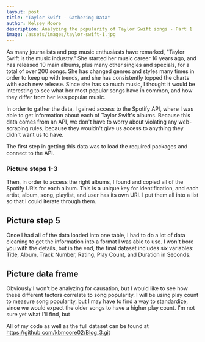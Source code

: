 ```yaml
---
layout: post
title: "Taylor Swift - Gathering Data"
author: Kelsey Moore
description: Analyzing the popularity of Taylor Swift songs - Part 1
image: /assets/images/taylor-swift-1.jpg
---
```


As many journalists and pop music enthusiasts have remarked, "Taylor Swift is the music industry." She started her music career 16 years ago, and has released 10 main albums, plus many other singles and specials, for a total of over 200 songs. She has changed genres and styles many times in order to keep up with trends, and she has consistently topped the charts with each new release. Since she has so much music, I thought it would be interesting to see what her most popular songs have in common, and how they differ from her less popular music. 

In order to gather the data, I gained access to the Spotify API, where I was able to get information about each of Taylor Swift's albums. Because this data comes from an API, we don't have to worry about violating any web-scraping rules, because they wouldn't give us access to anything they didn't want us to have. 

The first step in getting this data was to load the required packages and connect to the API.

### Picture steps 1-3

Then, in order to access the right albums, I found and copied all of the Spotify URIs for each album. This is a unique key for identification, and each artist, album, song, playlist, and user has its own URI. I put them all into a list so that I could iterate through them.

## Picture step 5

Once I had all of the data loaded into one table, I had to do a lot of data cleaning to get the information into a format I was able to use. I won't bore you with the details, but in the end, the final dataset includes six variables: Title, Album, Track Number, Rating, Play Count, and Duration in Seconds.

## Picture data frame

Obviously I won't be analyzing for causation, but I would like to see how these different factors correlate to song popularity. I will be using play count to measure song popularity, but I may have to find a way to standardize, since we would expect the older songs to have a higher play count. I'm not sure yet what I'll find, but 

All of my code as well as the full dataset can be found at https://github.com/kbmoore02/Blog_3.git
